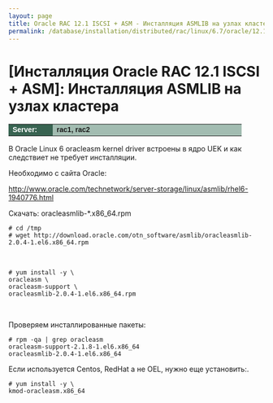 ```yaml
---
layout: page
title: Oracle RAC 12.1 ISCSI + ASM - Инсталляция ASMLIB на узлах кластера
permalink: /database/installation/distributed/rac/linux/6.7/oracle/12.1/iscsi-asm/asmlib-installation/
---
```


# [Инсталляция Oracle RAC 12.1 ISCSI + ASM]: Инсталляция ASMLIB на узлах кластера


<table cellpadding="4" cellspacing="2" align="center" border="0" width="100%">

<tr>
<td style="color: rgb(255, 255, 255);" bgcolor="#386351" width="14%"><span style="font-family: Arial,Helvetica,sans-serif; font-size: 14px;"><strong>Server:</strong></span></td>
<td height="20" bgcolor="#a2bcb1" width="60%"><span style="font-family: Arial,Helvetica,sans-serif; font-size: 14px;"><strong>rac1, rac2</strong></span></td>
</tr>

</table>


В Oracle Linux 6 oracleasm kernel driver встроены в ядро UEK и как следствиет не требует инсталляции.

Необходимо с сайта Oracle:

http://www.oracle.com/technetwork/server-storage/linux/asmlib/rhel6-1940776.html

Скачать: oracleasmlib-*.x86_64.rpm


    # cd /tmp
    # wget http://download.oracle.com/otn_software/asmlib/oracleasmlib-2.0.4-1.el6.x86_64.rpm

<br/>

    # yum install -y \
    oracleasm \
    oracleasm-support \
    oracleasmlib-2.0.4-1.el6.x86_64.rpm

<br/>

Проверяем инсталлированные пакеты:

    # rpm -qa | grep oracleasm
    oracleasm-support-2.1.8-1.el6.x86_64
    oracleasmlib-2.0.4-1.el6.x86_64



Если используется Centos, RedHat а не OEL, нужно еще установить:.

    # yum install -y \
    kmod-oracleasm.x86_64
